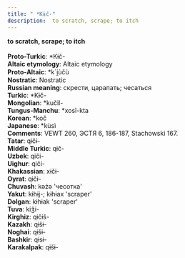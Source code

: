 ```yaml
---
title: " *Kɨč-"
description:  to scratch, scrape; to itch
---
```

<p data-pagefind-weight="0.5">
<strong> to scratch, scrape; to itch</strong><br><br>
<strong>Proto-Turkic</strong>:  *Kɨč-<br>
<strong>Altaic etymology</strong>:  Altaic etymology<br>
<strong> Proto-Altaic</strong>:  *k`i̯ùčù<br>
<strong>Nostratic</strong>:  Nostratic<br>
<strong>Russian meaning</strong>:  скрести, царапать; чесаться<br>
<strong>Turkic</strong>:  *Kɨč-<br>
<strong>Mongolian</strong>:  *kučil-<br>
<strong>Tungus-Manchu</strong>:  *xosī-kta<br>
<strong>Korean</strong>:  *koč<br>
<strong>Japanese</strong>:  *kùsì<br>
<strong>Comments</strong>:  VEWT 260, ЭСТЯ 6, 186-187, Stachowski 167.<br>
<strong>Tatar</strong>:  qɨčɨ-<br>
<strong>Middle Turkic</strong>:  qɨč-<br>
<strong>Uzbek</strong>:  qiči-<br>
<strong>Uighur</strong>:  qiči-<br>
<strong>Khakassian</strong>:  xɨčɨ-<br>
<strong>Oyrat</strong>:  qɨčɨ-<br>
<strong>Chuvash</strong>:  kǝźǝ 'чесотка'<br>
<strong>Yakut</strong>:  kɨhɨj-; kɨhɨax 'scraper'<br>
<strong>Dolgan</strong>:  kɨhɨak 'scraper'<br>
<strong>Tuva</strong>:  kiǯi-<br>
<strong>Kirghiz</strong>:  qɨčɨš-<br>
<strong>Kazakh</strong>:  qɨšɨ-<br>
<strong>Noghai</strong>:  qɨšɨ-<br>
<strong>Bashkir</strong>:  qɨsɨ-<br>
<strong>Karakalpak</strong>:  qɨšɨ-<br>

</p>
